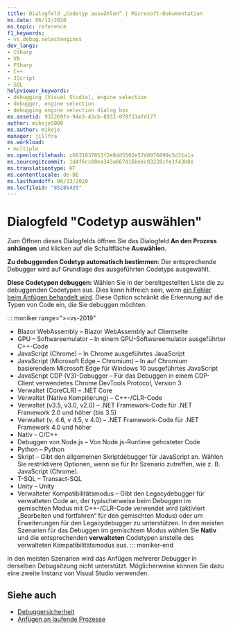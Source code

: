 ```yaml
---
title: Dialogfeld „Codetyp auswählen“ | Microsoft-Dokumentation
ms.date: 06/12/2020
ms.topic: reference
f1_keywords:
- vs.debug.selectengines
dev_langs:
- CSharp
- VB
- FSharp
- C++
- JScript
- SQL
helpviewer_keywords:
- debugging [Visual Studio], engine selection
- debugger, engine selection
- debugging engine selection dialog box
ms.assetid: 932269fe-94e3-43cb-8931-078f31afd177
author: mikejo5000
ms.author: mikejo
manager: jillfra
ms.workload:
- multiple
ms.openlocfilehash: c6831837853f2e8dd5502e57d0976899c5d31a1a
ms.sourcegitcommit: 1d4f6cc80ea343a667d16beec03220cfe1f43b8e
ms.translationtype: HT
ms.contentlocale: de-DE
ms.lasthandoff: 06/23/2020
ms.locfileid: "85285425"
---
```

# <a name="select-code-type-dialog-box"></a>Dialogfeld "Codetyp auswählen"

Zum Öffnen dieses Dialogfelds öffnen Sie das Dialogfeld **An den Prozess anhängen** und klicken auf die Schaltfläche **Auswählen**.

**Zu debuggenden Codetyp automatisch bestimmen**: Der entsprechende Debugger wird auf Grundlage des ausgeführten Codetyps ausgewählt.

**Diese Codetypen debuggen:** Wählen Sie in der bereitgestellten Liste die zu debuggenden Codetypen aus. Dies kann hilfreich sein, wenn [ein Fehler beim Anfügen behandelt wird](../debugger/attach-to-running-processes-with-the-visual-studio-debugger.md#BKMK_Troubleshoot_attach_errors). Diese Option schränkt die Erkennung auf die Typen von Code ein, die Sie debuggen möchten.

   ::: moniker range=">=vs-2019"
   - Blazor WebAssembly – Blazor WebAssembly auf Clientseite
   - GPU – Softwareemulator – In einem GPU-Softwareemulator ausgeführter C++-Code
   - JavaScript (Chrome) – In Chrome ausgeführtes JavaScript
   - JavaScript (Microsoft Edge – Chromium) – In auf Chromium basierendem Microsoft Edge für Windows 10 ausgeführtes JavaScript
   - JavaScript CDP (V3)-Debugger – Für das Debuggen in einem CDP-Client verwendetes Chrome DevTools Protocol, Version 3
   - Verwaltet (CoreCLR) – .NET Core
   - Verwaltet (Native Kompilierung) – C++-/CLR-Code
   - Verwaltet (v3.5, v3.0, v2.0) – .NET Framework-Code für .NET Framework 2.0 und höher (bis 3.5)
   - Verwaltet (v. 4.6, v 4.5, v 4.0) – .NET Framework-Code für .NET Framework 4.0 und höher
   - Nativ – C/C++
   - Debuggen von Node.js – Von Node.js-Runtime gehosteter Code
   - Python – Python 
   - Skript – Gibt den allgemeinen Skriptdebugger für JavaScript an. Wählen Sie restriktivere Optionen, wenn sie für Ihr Szenario zutreffen, wie z. B. JavaScript (Chrome).
   - T-SQL – Transact-SQL
   - Unity – Unity
   - Verwalteter Kompatibilitätsmodus – Gibt den Legacydebugger für verwalteten Code an, der typischerweise beim Debuggen im gemischten Modus mit C++-/CLR-Code verwendet wird (aktiviert „Bearbeiten und fortfahren“ für den gemischten Modus) oder um Erweiterungen für den Legacydebugger zu unterstützen. In den meisten Szenarien für das Debuggen im gemischtem Modus wählen Sie **Nativ** und die entsprechenden **verwalteten** Codetypen anstelle des verwalteten Kompatibilitätsmodus aus.
   ::: moniker-end

   In den meisten Szenarien wird das Anfügen mehrerer Debugger in derselben Debugsitzung nicht unterstützt. Möglicherweise können Sie dazu eine zweite Instanz von Visual Studio verwenden.

## <a name="see-also"></a>Siehe auch
- [Debuggersicherheit](../debugger/debugger-security.md)
- [Anfügen an laufende Prozesse](../debugger/attach-to-running-processes-with-the-visual-studio-debugger.md)